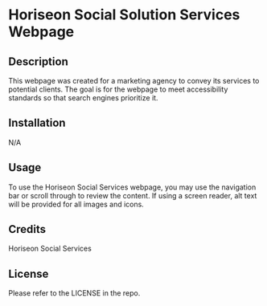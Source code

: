 # Horiseon Social Solution Services Webpage

## Description

This webpage was created for a marketing agency to convey its services to potential clients. The goal is for the webpage to meet accessibility standards so that search engines prioritize it. 

## Installation

N/A

## Usage

To use the Horiseon Social Services webpage, you may use the navigation bar or scroll through to review the content. If using a screen reader, alt text will be provided for all images and icons. 

## Credits

Horiseon Social Services

## License

Please refer to the LICENSE in the repo.
